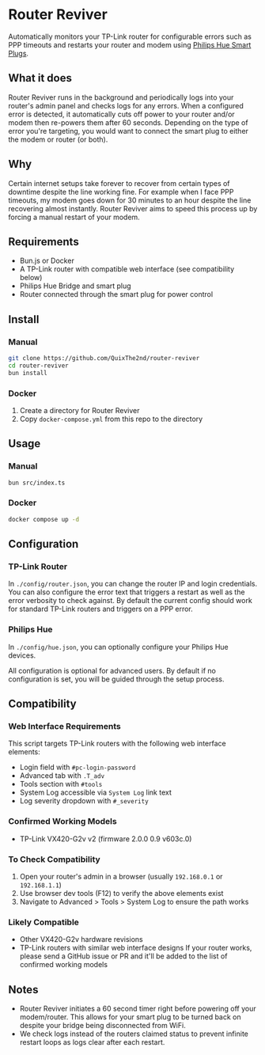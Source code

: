 # Router Reviver
Automatically monitors your TP-Link router for configurable errors such as PPP timeouts and restarts your router and modem using [Philips Hue Smart Plugs](https://www.philips-hue.com/en-au/p/hue-smart-plug/8719514342361).

## What it does
Router Reviver runs in the background and periodically logs into your router's admin panel and checks logs for any errors. When a configured error is detected, it automatically cuts off power to your router and/or modem then re-powers them after 60 seconds. Depending on the type of error you're targeting, you would want to connect the smart plug to either the modem or router (or both).

## Why
Certain internet setups take forever to recover from certain types of downtime despite the line working fine. For example when I face PPP timeouts, my modem goes down for 30 minutes to an hour despite the line recovering almost instantly. Router Reviver aims to speed this process up by forcing a manual restart of your modem.

## Requirements
- Bun.js or Docker
- A TP-Link router with compatible web interface (see compatibility below)
- Philips Hue Bridge and smart plug
- Router connected through the smart plug for power control

## Install
### Manual
```bash
git clone https://github.com/QuixThe2nd/router-reviver
cd router-reviver
bun install
```

### Docker
1. Create a directory for Router Reviver
2. Copy `docker-compose.yml` from this repo to the directory

## Usage
### Manual
```bash
bun src/index.ts
```

### Docker
```bash
docker compose up -d
```

## Configuration
### TP-Link Router
In `./config/router.json`, you can change the router IP and login credentials. You can also configure the error text that triggers a restart as well as the error verbosity to check against. By default the current config should work for standard TP-Link routers and triggers on a PPP error.

### Philips Hue
In `./config/hue.json`, you can optionally configure your Philips Hue devices.

All configuration is optional for advanced users. By default if no configuration is set, you will be guided through the setup process.

## Compatibility
### Web Interface Requirements
This script targets TP-Link routers with the following web interface elements:
- Login field with `#pc-login-password`
- Advanced tab with `.T_adv`
- Tools section with `#tools`
- System Log accessible via `System Log` link text
- Log severity dropdown with `#_severity`

### Confirmed Working Models
- TP-Link VX420-G2v v2 (firmware 2.0.0 0.9 v603c.0)

### To Check Compatibility
1. Open your router's admin in a browser (usually `192.168.0.1` or `192.168.1.1`)
2. Use browser dev tools (F12) to verify the above elements exist
3. Navigate to Advanced > Tools > System Log to ensure the path works

### Likely Compatible
- Other VX420-G2v hardware revisions
- TP-Link routers with similar web interface designs
If your router works, please send a GitHub issue or PR and it'll be added to the list of confirmed working models

## Notes
- Router Reviver initiates a 60 second timer right before powering off your modem/router. This allows for your smart plug to be turned back on despite your bridge being disconnected from WiFi.
- We check logs instead of the routers claimed status to prevent infinite restart loops as logs clear after each restart.
